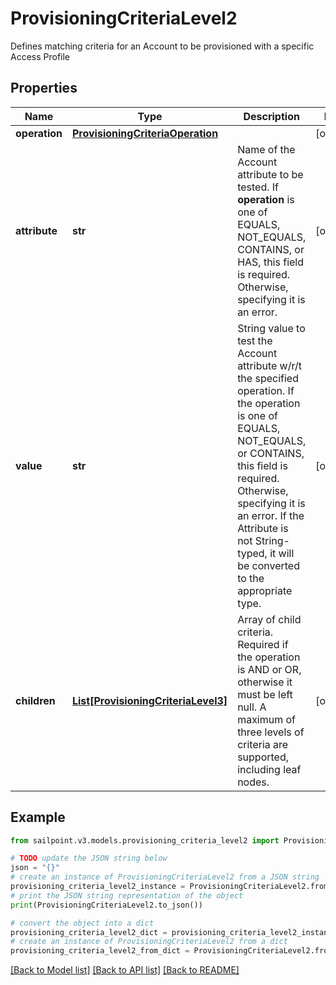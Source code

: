 # ProvisioningCriteriaLevel2

Defines matching criteria for an Account to be provisioned with a specific Access Profile

## Properties

Name | Type | Description | Notes
------------ | ------------- | ------------- | -------------
**operation** | [**ProvisioningCriteriaOperation**](ProvisioningCriteriaOperation.md) |  | [optional] 
**attribute** | **str** | Name of the Account attribute to be tested. If **operation** is one of EQUALS, NOT_EQUALS, CONTAINS, or HAS, this field is required. Otherwise, specifying it is an error. | [optional] 
**value** | **str** | String value to test the Account attribute w/r/t the specified operation. If the operation is one of EQUALS, NOT_EQUALS, or CONTAINS, this field is required. Otherwise, specifying it is an error. If the Attribute is not String-typed, it will be converted to the appropriate type. | [optional] 
**children** | [**List[ProvisioningCriteriaLevel3]**](ProvisioningCriteriaLevel3.md) | Array of child criteria. Required if the operation is AND or OR, otherwise it must be left null. A maximum of three levels of criteria are supported, including leaf nodes. | [optional] 

## Example

```python
from sailpoint.v3.models.provisioning_criteria_level2 import ProvisioningCriteriaLevel2

# TODO update the JSON string below
json = "{}"
# create an instance of ProvisioningCriteriaLevel2 from a JSON string
provisioning_criteria_level2_instance = ProvisioningCriteriaLevel2.from_json(json)
# print the JSON string representation of the object
print(ProvisioningCriteriaLevel2.to_json())

# convert the object into a dict
provisioning_criteria_level2_dict = provisioning_criteria_level2_instance.to_dict()
# create an instance of ProvisioningCriteriaLevel2 from a dict
provisioning_criteria_level2_from_dict = ProvisioningCriteriaLevel2.from_dict(provisioning_criteria_level2_dict)
```
[[Back to Model list]](../README.md#documentation-for-models) [[Back to API list]](../README.md#documentation-for-api-endpoints) [[Back to README]](../README.md)



